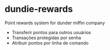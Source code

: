 # dundie-rewards
Point rewards system for dunder miffin company

- Transferir pontos para outros usuários
- Transações protegidas por senha
- Atribuir pontos por linha de comando
